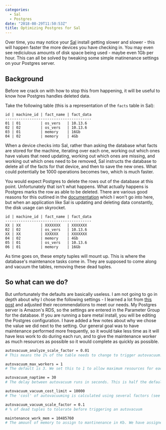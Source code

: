 ```yaml
---
categories:
  - Sal
  - Postgres
date: "2018-08-29T11:50:53Z"
title: Optimizing Postgres for Sal
---
```


Over time, you may notice your [Sal](https://github.com/salopensource/sal) install getting slower and slower - this will happen faster the more devices you have checking in. You may even see rediciulous amounts of disk space being used - maybe even 1Gb per hour. This can all be solved by tweaking some simple matinenance settings on your Postgres server.

## Background

Before we crack on with how to stop this from happening, it will be useful to know how Postgres handles deleted data.

Take the following table (this is a representation of the `facts` table in Sal):

```
id | machine_id | fact_name | fact_data
---------------------------------------
01 | 01         | os_vers   | 10.13.6
02 | 02         | os_vers   | 10.13.6
03 | 01         | memory    | 16Gb
04 | 02         | memory    | 4Gb
```

When a device checks into Sal, rather than asking the database what facts are stored for the machine, iterating over each one, working out which ones have values that need updating, working out which ones are missing, and working out which ones need to be removed, Sal instructs the database to delete all of the facts for that device, and then to save the new ones. What could potentially be 1000 operations becomes two, which is much faster.

You would expect Postgres to delete the rows out of the database at this point. Unfortunately that isn't what happens. What actually happens is Postgres marks the row as able to be deleted. There are various good reasons for this outlined in the [documentation](https://www.postgresql.org/docs/current/static/routine-vacuuming.html) which I won't go into here, but when an application like Sal is updating and deleting data constantly, the disk usage can skyrocket.

```Database after machine_id 01 has checked in
id | machine_id | fact_name | fact_data
---------------------------------------
XX | XX         | XXXXXXX   | XXXXXXX
02 | 02         | os_vers   | 10.13.6
XX | XX         | XXXXXX    | XXXXXXX
04 | 02         | memory    | 4Gb
05 | 01         | os_vers   | 10.13.6
06 | 01         | memory    | 16Gb
```

As time goes on, these empty tuples will mount up. This is where the database's maintenance tasks come in. They are supposed to come along and vacuum the tables, removing these dead tuples.

## So what can we do?

But unfortunately the defaults are basically useless. I am not going to go in depth about why I chose the following settings - I learned a lot from [this post](https://blog.2ndquadrant.com/autovacuum-tuning-basics/) and adjusted their recommendations to meet our needs. My Postgres server is Amazon's RDS, so the settings are entered in the Parameter Group for the database. If you are running a bare metal install, you will be editing the Postgres configuration. I have added a few notes about why we chose the value we did next to the setting. Our general goal was to have maintenance performed more frequently, so it would take less time as it will have less work to do during each run, and to give the maintenance worker as much resources as possible so it would complete as quickly as possible.

```bash
autovacuum_analyze_scale_factor = 0.01
# This means the 1% of the table needs to change to trigger autovacuum.

autovacuum_max_workers = 1
# The default is 3. We set this to 1 to allow maximum resources for each worker, so it can complete it's work quickly and move onto the next table.

autovacuum_naptime = 30
# The delay between autovacuum runs in seconds. This is half the default - we want autovacuum to run as often as possible.

autovacuum_vacuum_cost_limit = 10000
# The 'cost' of autovacuuming is calculated using several factors (see the article linked for a good explanation) - we want autovacuum to happen as much as possible, so this is high.

autovacuum_vacuum_scale_factor = 0.1
# % of dead tuples to tolerate before triggering an autovacuum

maintenance_work_mem = 10485760
# The amount of memory to assign to mantinenance in Kb. We have assigned ~10Gb, as we have lots of memory on our RDS instance and can spare it. It should be set to the maximum amount of memory you can spare, as the maintenance will run much quicker if it can load more of the table into memory rather than having to read it from disk every time.
```
